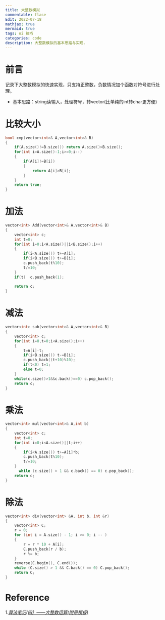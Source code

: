 ```yaml
---
title: 大整数模拟
commentable: flase
Edit: 2022-07-18
mathjax: true
mermaid: true
tags: oi 技巧
categories: code  
description: 大整数模拟的基本思路与实现.
---
```


# 前言
记录下大整数模拟的快速实现，只支持正整数，负数情况加个函数对符号进行处理。
* 基本思路：string读输入，处理符号，转vector(比单纯的int转char更方便) 

# 比较大小
```cpp
bool cmp(vector<int>& A,vector<int>& B)
{
    if(A.size()!=B.size()) return A.size()>B.size();
    for(int i=A.size()-1;i>=0;i--)
    {
        if(A[i]!=B[i])
        {
            return A[i]>B[i];
        }
    }
    return true;
}
```

# 加法
```cpp
vector<int> Add(vector<int>& A,vector<int>& B)
{
    vector<int> c;
    int t=0;
    for(int i=0;i<A.size()||i<B.size();i++)
    {
        if(i<A.size()) t+=A[i];
        if(i<B.size()) t+=B[i];
        c.push_back(t%10);
        t/=10;
    }
    if(t)  c.push_back(1);
    
    return c;
}
```

# 减法
```cpp
vector<int> sub(vector<int>& A,vector<int>& B)
{
    vector<int> c;
    for(int i=0,t=0;i<A.size();i++)
    {
        t=A[i]-t;
        if(i<B.size()) t-=B[i];
        c.push_back((t+10)%10);
        if(t<0) t=1;
        else t=0;
    }
    while(c.size()>1&&c.back()==0) c.pop_back();
    return c;
}
```
# 乘法
```cpp
vector<int> mul(vector<int>& A,int b)
{
    vector<int> c;
    int t=0;
    for(int i=0;i<A.size()||t;i++)
    {
        if(i<A.size()) t+=A[i]*b;
        c.push_back(t%10);
        t/=10;
    }
      while (c.size() > 1 && c.back() == 0) c.pop_back();
    return c;
}
```

# 除法
```cpp
vector<int> div(vector<int> &A, int b, int &r)
{
    vector<int> C;
    r = 0;
    for (int i = A.size() - 1; i >= 0; i -- )
    {
        r = r * 10 + A[i];
        C.push_back(r / b);
        r %= b;
    }
    reverse(C.begin(), C.end());
    while (C.size() > 1 && C.back() == 0) C.pop_back();
    return C;
}
```

# Reference
1.[*算法笔记(四）——大整数运算(附带模板)*](https://blog.csdn.net/m0_58367586/article/details/124539003)